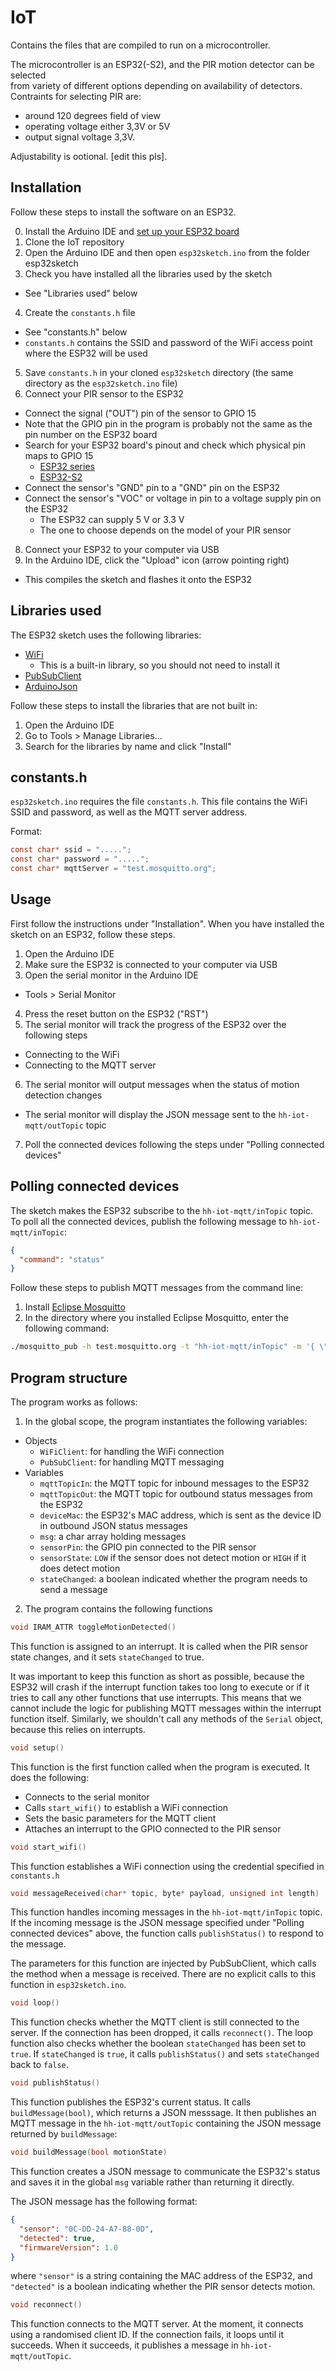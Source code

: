 # IoT

Contains the files that are compiled to run on a microcontroller.

The microcontroller is an ESP32(-S2), and the PIR motion detector can be selected  
from variety of different options depending on availability of detectors.  
Contraints for selecting PIR are:  
+ around 120 degrees field of view  
+ operating voltage either 3,3V or 5V  
+ output signal voltage 3,3V.  
  
Adjustability is ootional.   [edit this pls].

## Installation

Follow these steps to install the software on an ESP32.

0. Install the Arduino IDE and [set up your ESP32 board](https://randomnerdtutorials.com/installing-the-esp32-board-in-arduino-ide-windows-instructions/)
1. Clone the IoT repository
2. Open the Arduino IDE and then open ```esp32sketch.ino``` from the folder esp32sketch
3. Check you have installed all the libraries used by the sketch
  + See "Libraries used" below
4. Create the ```constants.h``` file
  + See "constants.h" below
  + ```constants.h``` contains the SSID and password of the WiFi access point where the ESP32 will be used
5. Save ```constants.h``` in your cloned ```esp32sketch``` directory (the same directory as the ```esp32sketch.ino``` file)
6. Connect your PIR sensor to the ESP32
  + Connect the signal ("OUT") pin of the sensor to GPIO 15
  + Note that the GPIO pin in the program is probably not the same as the pin number on the ESP32 board
  + Search for your ESP32 board's pinout and check which physical pin maps to GPIO 15
    + [ESP32 series](https://www.espressif.com/sites/default/files/documentation/esp32_datasheet_en.pdf)
    + [ESP32-S2](https://docs.espressif.com/projects/esp-idf/en/latest/esp32s2/hw-reference/esp32s2/user-guide-saola-1-v1.2.html)
  + Connect the sensor's "GND" pin to a "GND" pin on the ESP32
  + Connect the sensor's "VOC" or voltage in pin to a voltage supply pin on the ESP32
    + The ESP32 can supply 5 V or 3.3 V
    + The one to choose depends on the model of your PIR sensor
8. Connect your ESP32 to your computer via USB
9. In the Arduino IDE, click the "Upload" icon (arrow pointing right)
  + This compiles the sketch and flashes it onto the ESP32

## Libraries used

The ESP32 sketch uses the following libraries:
+ [WiFi](https://www.arduino.cc/en/Reference/WiFi)
  + This is a built-in library, so you should not need to install it
+ [PubSubClient](https://pubsubclient.knolleary.net/)
+ [ArduinoJson](https://arduinojson.org/)

Follow these steps to install the libraries that are not built in:

1. Open the Arduino IDE
2. Go to Tools > Manage Libraries...
3. Search for the libraries by name and click "Install"

## constants.h

```esp32sketch.ino``` requires the file ```constants.h```. This file contains the WiFi SSID and password, as well as the MQTT server address.

Format:

```c
const char* ssid = ".....";
const char* password = ".....";
const char* mqttServer = "test.mosquitto.org";
```

## Usage

First follow the instructions under "Installation". When you have installed the sketch on an ESP32, follow these steps.

1. Open the Arduino IDE
2. Make sure the ESP32 is connected to your computer via USB
3. Open the serial monitor in the Arduino IDE
  + Tools > Serial Monitor
4. Press the reset button on the ESP32 ("RST")
5. The serial monitor will track the progress of the ESP32 over the following steps
  + Connecting to the WiFi
  + Connecting to the MQTT server
6. The serial monitor will output messages when the status of motion detection changes
  + The serial monitor will display the JSON message sent to the ```hh-iot-mqtt/outTopic``` topic
7. Poll the connected devices following the steps under "Polling connected devices"

## Polling connected devices

The sketch makes the ESP32 subscribe to the ```hh-iot-mqtt/inTopic``` topic. To poll all the connected devices, publish the following message to ```hh-iot-mqtt/inTopic```:

```json
{
  "command": "status"
}
```

Follow these steps to publish MQTT messages from the command line:

1. Install [Eclipse Mosquitto](https://mosquitto.org/download/)
2. In the directory where you installed Eclipse Mosquitto, enter the following command:

```bash
./mosquitto_pub -h test.mosquitto.org -t "hh-iot-mqtt/inTopic" -m '{ \"command\": \"status\" }'
```

## Program structure

The program works as follows:
1. In the global scope, the program instantiates the following variables:
  + Objects
    + ```WiFiClient```: for handling the WiFi connection
    + ```PubSubClient```: for handling MQTT messaging
  + Variables
    + ```mqttTopicIn```: the MQTT topic for inbound messages to the ESP32
    + ```mqttTopicOut```: the MQTT topic for outbound status messages from the ESP32
    + ```deviceMac```: the ESP32's MAC address, which is sent as the device ID in outbound JSON status messages
    + ```msg```: a char array holding messages
    + ```sensorPin```: the GPIO pin connected to the PIR sensor
    + ```sensorState```: ```LOW``` if the sensor does not detect motion or ```HIGH``` if it does detect motion
    + ```stateChanged```: a boolean indicated whether the program needs to send a message
2. The program contains the following functions
```c
void IRAM_ATTR toggleMotionDetected()
```
This function is assigned to an interrupt. It is called when the PIR sensor state changes, and it sets ```stateChanged``` to true.

It was important to keep this function as short as possible, because the ESP32 will crash if the interrupt function takes too long to execute or if it tries to call any other functions that use interrupts. This means that we cannot include the logic for publishing MQTT messages within the interrupt function itself. Similarly, we shouldn't call any methods of the ```Serial``` object, because this relies on interrupts.

```c
void setup()
```
This function is the first function called when the program is executed. It does the following:
+ Connects to the serial monitor
+ Calls ```start_wifi()``` to establish a WiFi connection
+ Sets the basic parameters for the MQTT client
+ Attaches an interrupt to the GPIO connected to the PIR sensor

```c
void start_wifi()
```
This function establishes a WiFi connection using the credential specified in ```constants.h```

```c
void messageReceived(char* topic, byte* payload, unsigned int length)
```
This function handles incoming messages in the ```hh-iot-mqtt/inTopic``` topic. If the incoming message is the JSON message specified under "Polling connected devices" above, the function calls ```publishStatus()``` to respond to the message.

The parameters for this function are injected by PubSubClient, which calls the method when a message is received. There are no explicit calls to this function in ```esp32sketch.ino```.

```c
void loop()
```
This function checks whether the MQTT client is still connected to the server. If the connection has been dropped, it calls ```reconnect()```.
The loop function also checks whether the boolean ```stateChanged``` has been set to ```true```. If ```stateChanged``` is ```true```, it calls ```publishStatus()``` and sets ```stateChanged``` back to ```false```.

```c
void publishStatus()
```
This function publishes the ESP32's current status. It calls ```buildMessage(bool)```, which returns a JSON messsage. It then publishes an MQTT message in the ```hh-iot-mqtt/outTopic``` containing the JSON message returned by ```buildMessage```:

```c
void buildMessage(bool motionState)
```
This function creates a JSON message to communicate the ESP32's status and saves it in the global ```msg``` variable rather than returning it directly.

The JSON message has the following format:
```json
{
  "sensor": "0C-DD-24-A7-88-0D",
  "detected": true,
  "firmwareVersion": 1.0
}
```
where ```"sensor"``` is a string containing the MAC address of the ESP32, and ```"detected"``` is a boolean indicating whether the PIR sensor detects motion.

```c
void reconnect()
```
This function connects to the MQTT server. At the moment, it connects using a randomised client ID. If the connection fails, it loops until it succeeds. When it succeeds, it publishes a message in ```hh-iot-mqtt/outTopic```.
